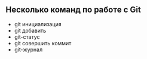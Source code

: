 ##  Несколько команд по работе с Git
* git инициализация
* git добавить
* git-статус
* git совершить коммит
* git-журнал